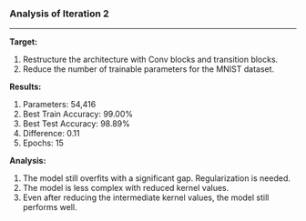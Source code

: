 
### Analysis of Iteration 2


---

**Target:**
1. Restructure the architecture with Conv blocks and transition blocks.
2. Reduce the number of trainable parameters for the MNIST dataset.

**Results:**
1. Parameters: 54,416
2. Best Train Accuracy: 99.00%
3. Best Test Accuracy: 98.89%
4. Difference: 0.11
5. Epochs: 15

**Analysis:**
1. The model still overfits with a significant gap. Regularization is needed.
2. The model is less complex with reduced kernel values.
3. Even after reducing the intermediate kernel values, the model still performs well.
